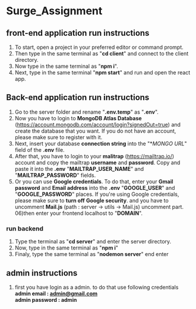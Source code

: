 # Surge_Assignment

## front-end application run instructions

01) To start, open a project in your preferred editor or command prompt.
02) Then type in the same terminal as "**cd client**" and connect to the client directory.
03) Now type in the same terminal as "**npm i**".
04) Next, type in the same terminal "**npm start**" and run and open the react app.


## Back-end application run instructions

01) Go to the server folder and rename "**.env.temp**" as "**.env**".
02) Now you have to login to **MongoDB Atlas Database** (https://account.mongodb.com/account/login?signedOut=true) and create the database that you want. If you do not have an account, please make sure to register with it.
03) Next, insert your database **connection string** into the "**MONGO URL*" field of the **.env** file. 
04) After that, you have to login to your **malitrap** (https://mailtrap.io/) account and copy the mailtrap **username** and **password**. Copy and paste it into the **.env** "**MAILTRAP_USER_NAME**" and "**MAILTRAP_PASSWORD**" fields.
05) Or you can use **Google credentials**. To do that, enter your **Gmail password** and **Email address** into the **.env** "**GOOGLE_USER**" and "**GOOGLE_PASSWORD**" places. If you're using Google credentials, please make sure to **turn off** **Google security**. and you have to uncomment **Mail.js** (path : server -> utils -> Mail.js) uncomment part. 
06)then enter your frontend localhost to "**DOMAIN**".

### run backend

01) Type the terminal as "**cd server**" and enter the server directory.
02) Now, type in the same terminal as "**npm i**" 
03) Finaly, type the same terminal as "**nodemon server**" end enter

## admin instructions

1. first you have login as a admin. to do that use following credentials<br/>
   **admin email : admin@gmail.com**<br/>
   **admin password : admin**


